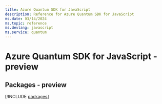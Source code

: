 ```yaml
---
title: Azure Quantum SDK for JavaScript
description: Reference for Azure Quantum SDK for JavaScript
ms.date: 03/14/2024
ms.topic: reference
ms.devlang: javascript
ms.service: quantum
---
```

# Azure Quantum SDK for JavaScript - preview
## Packages - preview
[!INCLUDE [packages](quantum-index.md)]
